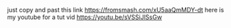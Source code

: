just copy and past this link https://fromsmash.com/xU5aaQmMDY-dt
here is my youtube for a tut vid https://youtu.be/sVSSiJlSsGw
